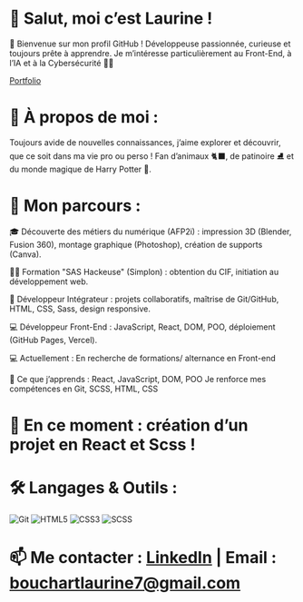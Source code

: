  # 👋 Salut, moi c’est Laurine !

🌟 Bienvenue sur mon profil GitHub !
Développeuse passionnée, curieuse et toujours prête à apprendre.
Je m’intéresse particulièrement au Front-End, à l’IA et à la Cybersécurité 🤖🔐

[Portfolio](https://portfolio-wine-mu-68.vercel.app/index.html)

# 🚀 À propos de moi :

Toujours avide de nouvelles connaissances, j’aime explorer et découvrir, que ce soit dans ma vie pro ou perso !
Fan d’animaux 🐈‍⬛, de patinoire ⛸️ et du monde magique de Harry Potter 🐍.

# 🔭 Mon parcours :

🎓 Découverte des métiers du numérique (AFP2i) : impression 3D (Blender, Fusion 360), montage graphique (Photoshop), création de supports (Canva).

👩‍💻 Formation "SAS Hackeuse" (Simplon) : obtention du CIF, initiation au développement web.

🧩 Développeur Intégrateur : projets collaboratifs, maîtrise de Git/GitHub, HTML, CSS, Sass, design responsive.

💻 Développeur Front-End : JavaScript, React, DOM, POO, déploiement (GitHub Pages, Vercel).

💻 Actuellement : En recherche de formations/ alternance en Front-end


🌱 Ce que j’apprends :
React, JavaScript, DOM, POO
Je renforce mes compétences en Git, SCSS, HTML, CSS

# 🚧 En ce moment : création d’un projet en React et Scss !

# 🛠️ Langages & Outils :


![Git](https://img.shields.io/badge/-Git-333333?style=flat&logo=git)
![HTML5](https://img.shields.io/badge/-HTML5-E34F26?style=flat&logo=html5&logoColor=white)
![CSS3](https://img.shields.io/badge/-CSS3-1572B6?style=flat&logo=css3&logoColor=white)
![SCSS](https://img.shields.io/badge/-SCSS-CC6699?style=flat&logo=sass&logoColor=white)

# 📫 Me contacter : [LinkedIn](https://www.linkedin.com/in/laurine-bouchart-486600341/) | Email : bouchartlaurine7@gmail.com
